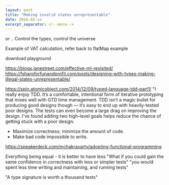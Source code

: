 ```yaml
---
layout: post
title: "Making invalid states unrepresentable"
date: 2016-02-xx
excerpt_separator: <!--more-->
---
```


or .. Control the types, control the universe

Example of VAT calculation, refer back to flatMap example

download playground


https://blogs.janestreet.com/effective-ml-revisited/
https://fsharpforfunandprofit.com/posts/designing-with-types-making-illegal-states-unrepresentable/


https://spin.atomicobject.com/2014/12/09/typed-language-tdd-part1/
"I really enjoy TDD. It’s a comfortable, intentional form of iterative prototyping that mixes well with GTD time management. TDD isn’t a magic bullet for producing good designs though — it’s easy to end up with heavily-tested poor designs. The tests can even become a large drag on improving the design.
I’ve found adding two high-level goals helps reduce the chance of getting stuck with a poor design:
* Maximize correctness; minimize the amount of code.
* Make bad code impossible to write.


https://speakerdeck.com/mchakravarty/adopting-functional-programming

Everything being equal - it is better to have less
"What if you could gain the same confidence in correctness with less or simpler tests"
"you would spent less time writing and maintaining, and running tests"

"A type signature is worth a thousand tests"

